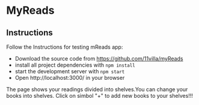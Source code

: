# MyReads

## Instructions
Follow the Instructions for testing mReads app:
* Download the source code from https://github.com/11villa/myReads
* install all project dependencies with `npm install`
* start the development server with `npm start`
* Open http://localhost:3000/ in your browser


The page shows your readings divided into shelves.You can change your books into shelves. Click on simbol "+" to add new books to your shelves!!!
